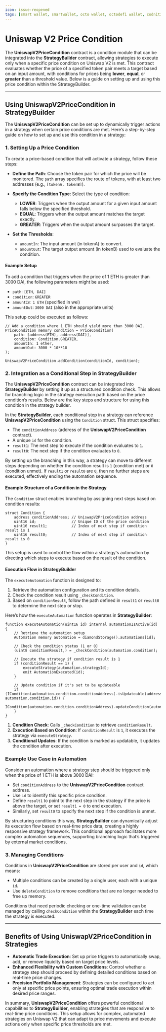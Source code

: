 ```yaml
---
icon: issue-reopened
tags: [smart wallet, smartwallet, octo wallet, octodefi wallet, codnition]
---
```


# Uniswap V2 Price Condition

The **UniswapV2PriceCondition** contract is a condition module that can be integrated into the **StrategyBuilder** contract, allowing strategies to execute only when a specific price condition on Uniswap V2 is met. This contract evaluates whether the price of a specified token pair meets a target based on an input amount, with conditions for prices being **lower**, **equal**, or **greater** than a threshold value. Below is a guide on setting up and using this price condition within the StrategyBuilder.

---

## Using UniswapV2PriceCondition in StrategyBuilder

The **UniswapV2PriceCondition** can be set up to dynamically trigger actions in a strategy when certain price conditions are met. Here’s a step-by-step guide on how to set up and use this condition in a strategy:

### 1. **Setting Up a Price Condition**

To create a price-based condition that will activate a strategy, follow these steps:

- **Define the Path**: Choose the token pair for which the price will be monitored. The `path` array specifies the route of tokens, with at least two addresses (e.g., `[tokenA, tokenB]`).
- **Specify the Condition Type**: Select the type of condition:

  - **LOWER**: Triggers when the output amount for a given input amount falls below the specified threshold.
  - **EQUAL**: Triggers when the output amount matches the target exactly.
  - **GREATER**: Triggers when the output amount surpasses the target.

- **Set the Thresholds**:
  - `amountIn`: The input amount (in tokenA) to convert.
  - `amountOut`: The target output amount (in tokenB) used to evaluate the condition.

#### Example Setup

To add a condition that triggers when the price of 1 ETH is greater than 3000 DAI, the following parameters might be used:

- `path`: `[ETH, DAI]`
- `condition`: `GREATER`
- `amountIn`: `1 ETH` (specified in wei)
- `amountOut`: `3000 DAI` (also in the appropriate units)

This setup could be executed as follows:

```solidity
// Add a condition where 1 ETH should yield more than 3000 DAI.
PriceCondition memory condition = PriceCondition(
    path: [address(ETH), address(DAI)],
    condition: Condition.GREATER,
    amountIn: 1 ether,
    amountOut: 3000 * 10**18
);

UniswapV2PriceCondition.addCondition(conditionId, condition);
```

### 2. Integration as a Conditional Step in StrategyBuilder

The **UniswapV2PriceCondition** contract can be integrated into **StrategyBuilder** by setting it up as a structured condition check. This allows for branching logic in the strategy execution path based on the price condition’s results. Below are the key steps and structure for using this condition in the strategy builder.

In the **StrategyBuilder**, each conditional step in a strategy can reference **UniswapV2PriceCondition** using the `Condition` struct. This struct specifies:

- The `conditionAddress` (address of the **UniswapV2PriceCondition** contract).
- A unique `id` for the condition.
- `result1`: The next step to execute if the condition evaluates to `1`.
- `result0`: The next step if the condition evaluates to `0`.

By setting up the branching in this way, a strategy can move to different steps depending on whether the condition result is `1` (condition met) or `0` (condition unmet). If `result1` or `result0` are `0`, then no further steps are executed, effectively ending the automation sequence.

#### Example Structure of a Condition in the Strategy

The `Condition` struct enables branching by assigning next steps based on condition results:

```solidity
struct Condition {
    address conditionAddress; // UniswapV2PriceCondition address
    uint16 id;                // Unique ID of the price condition
    uint16 result1;           // Index of next step if condition result is 1
    uint16 result0;           // Index of next step if condition result is 0
}
```

This setup is used to control the flow within a strategy's automation by directing which steps to execute based on the result of the condition.

#### Execution Flow in StrategyBuilder

The `executeAutomation` function is designed to:

1. Retrieve the automation configuration and its condition details.
2. Check the condition result using `_checkCondition`.
3. Based on `conditionResult`, follow the path defined in `result1` or `result0` to determine the next step or stop.

Here’s how the `executeAutomation` function operates in **StrategyBuilder**:

```solidity
function executeAutomation(uint16 id) internal automationIsActive(id) {
    // Retrieve the automation setup
    Automation memory automation = diamondStorage().automations[id];

    // Check the condition status (1 or 0)
    (uint8 conditionResult,) = _checkCondition(automation.condition);

    // Execute the strategy if condition result is 1
    if (conditionResult == 1) {
        executeStrategy(automation.strategyId);
        emit AutomationExecuted(id);
    }

    // Update condition if it's set to be updateable
    if (ICondition(automation.condition.conditionAddress).isUpdateable(address(this), automation.condition.id)) {
        ICondition(automation.condition.conditionAddress).updateCondition(automation.condition.id);
    }
}
```

1. **Condition Check**: Calls `_checkCondition` to retrieve `conditionResult`.
2. **Execution Based on Condition**: If `conditionResult` is `1`, it executes the strategy via `executeStrategy`.
3. **Conditional Updates**: If the condition is marked as updatable, it updates the condition after execution.

### Example Use Case in Automation

Consider an automation where a strategy step should be triggered only when the price of 1 ETH is above 3000 DAI:

- Set `conditionAddress` to the **UniswapV2PriceCondition** contract address.
- Use `id` to identify this specific price condition.
- Define `result1` to point to the next step in the strategy if the price is above the target, or set `result1 = 0` to end execution.
- Similarly, set `result0` to specify the next step if the condition is unmet.

By structuring conditions this way, **StrategyBuilder** can dynamically adjust its execution flow based on real-time price data, creating a highly responsive strategy framework. This conditional approach facilitates more complex automation sequences, supporting branching logic that’s triggered by external market conditions.

### 3. **Managing Conditions**

Conditions in **UniswapV2PriceCondition** are stored per user and `id`, which means:

- Multiple conditions can be created by a single user, each with a unique `id`.
- Use `deleteCondition` to remove conditions that are no longer needed to free up memory.

Conditions that need periodic checking or one-time validation can be managed by calling `checkCondition` within the **StrategyBuilder** each time the strategy is executed.

---

## Benefits of Using UniswapV2PriceCondition in Strategies

- **Automatic Trade Execution**: Set up price triggers to automatically swap, add, or remove liquidity based on target price levels.
- **Enhanced Flexibility with Custom Conditions**: Control whether a strategy step should proceed by defining detailed conditions based on real-time price changes.
- **Precision Portfolio Management**: Strategies can be configured to act only at specific price points, ensuring optimal trade execution within desired price ranges.

In summary, **UniswapV2PriceCondition** offers powerful conditional capabilities to **StrategyBuilder**, enabling strategies that are responsive to real-time price conditions. This setup allows for complex, automated strategies on Uniswap V2 that can adapt to price movements and execute actions only when specific price thresholds are met.
